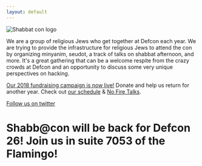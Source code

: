 ```yaml
---
layout: default
---
```


![Shabbat con logo](shabbatcon.logo.png)

We are a group of religious Jews who get together at Defcon each year. We are trying to provide the infrastructure for religious Jews to attend the con by organizing minyanim, seudot, a track of talks on shabbat afternoon, and more. It's a great gathering that can be a welcome respite from the crazy crowds at Defcon and an opportunity to discuss some very unique perspectives on hacking.

[Our 2018 fundraising campaign is now live!](https://www.indiegogo.com/projects/shabbatcon-defcon-26-shabbat-security-computers#/) Donate and help us return for another year.
Check out [our schedule](/schedule) &amp; [No Fire Talks](/talks).

[Follow us on twitter](https://twitter.com/shabbatcon)


# Shabb@con will be back for Defcon 26! Join us in suite 7053 of the Flamingo!
